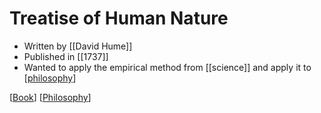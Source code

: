# Treatise of Human Nature

- Written by [[David Hume]]
- Published in [[1737]]
- Wanted to apply the empirical method from [[science]] and apply it to [[philosophy]]

[[Book]] [[Philosophy]]

[//begin]: # "Autogenerated link references for markdown compatibility"
[david-hume]: david-hume "David Hume"
[philosophy]: philosophy "Philosophy"
[book]: book "Book"
[//end]: # "Autogenerated link references"